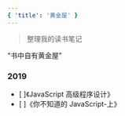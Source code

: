 ```yaml
---
{ 'title': '黄金屋' }
---
```


> 整理我的读书笔记

“书中自有黄金屋”

### 2019

- [ ]《JavaScript 高级程序设计》
- [ ]《你不知道的 JavaScript-上》
